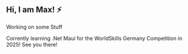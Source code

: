 Hi, I am Max! ⚡
---
Working on some Stuff

Corrently learning .Net Maui for the WorldSkills Germany Competition in 2025!
See you there!
